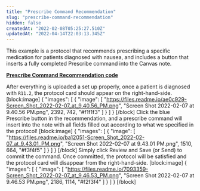 ```yaml
---
title: "Prescribe Command Recommendation"
slug: "prescribe-command-recommendation"
hidden: false
createdAt: "2022-02-08T05:25:27.510Z"
updatedAt: "2022-04-14T22:03:13.345Z"
---
```

This example is a protocol that recommends prescribing a specific medication for patients diagnosed with nausea, and includes a button that inserts a fully completed Prescribe command into the Canvas note.

[**Prescribe Command Recommendation code**
](https://github.com/canvas-medical/open-source-sdk/blob/main/canvas_workflow_helpers/protocols/prescribe_command_recommendation.py)

After everything is uploaded a set up properly, once a patient is diagnosed with `R11.2`, the protocol card should appear on the right-hand-side.
[block:image]
{
  "images": [
    {
      "image": [
        "https://files.readme.io/ae0c929-Screen_Shot_2022-02-07_at_9.40.56_PM.png",
        "Screen Shot 2022-02-07 at 9.40.56 PM.png",
        2392,
        742,
        "#f1f1f3"
      ]
    }
  ]
}
[/block]
Click the blue Prescribe button in the recommendation, and a prescribe command will insert into the note with all fields filled out according to what we specified in the protocol! 
[block:image]
{
  "images": [
    {
      "image": [
        "https://files.readme.io/ba12051-Screen_Shot_2022-02-07_at_9.43.01_PM.png",
        "Screen Shot 2022-02-07 at 9.43.01 PM.png",
        1510,
        664,
        "#f3f4f5"
      ]
    }
  ]
}
[/block]
Simply click Review and Save (or Send) to commit the command. Once committed, the protocol will be satisfied and the protocol card will disappear from the right-hand-side. 
[block:image]
{
  "images": [
    {
      "image": [
        "https://files.readme.io/7093359-Screen_Shot_2022-02-07_at_9.46.53_PM.png",
        "Screen Shot 2022-02-07 at 9.46.53 PM.png",
        2186,
        1114,
        "#f2f3f4"
      ]
    }
  ]
}
[/block]
